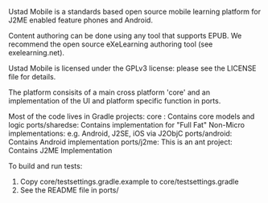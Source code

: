 Ustad Mobile is a standards based open source mobile learning platform
for J2ME enabled feature phones and Android.

Content authoring can be done using any tool that supports EPUB.  We
recommend the open source eXeLearning authoring tool (see exelearning.net).

Ustad Mobile is licensed under the GPLv3 license: please see the LICENSE
file for details.

The platform consisits of a main cross platform 'core' and an
implementation of the UI and platform specific function in ports.

Most of the code lives in Gradle projects:
core : Contains core models and logic
ports/sharedse: Contains implementation for "Full Fat" Non-Micro implementations: e.g. Android, J2SE, iOS via J2ObjC
ports/android: Contains Android implementation
ports/j2me: This is an ant project: Contains J2ME Implementation

To build and run tests: 

1. Copy core/testsettings.gradle.example to core/testsettings.gradle
2. See the README file in ports/<platform name>








